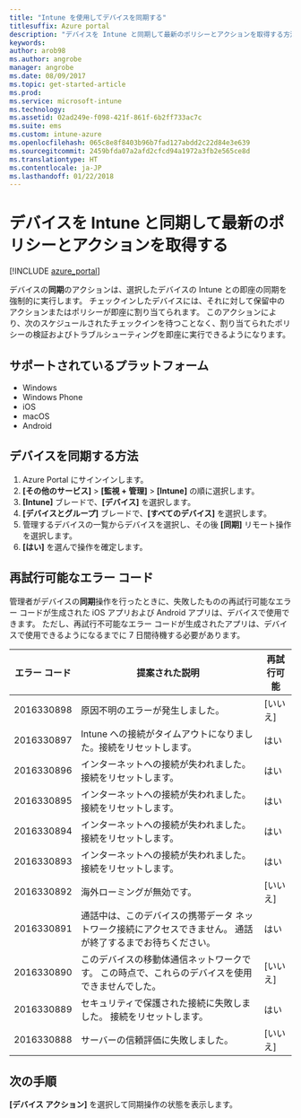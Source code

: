 ```yaml
---
title: "Intune を使用してデバイスを同期する"
titlesuffix: Azure portal
description: "デバイスを Intune と同期して最新のポリシーとアクションを取得する方法を説明します。\""
keywords: 
author: arob98
ms.author: angrobe
manager: angrobe
ms.date: 08/09/2017
ms.topic: get-started-article
ms.prod: 
ms.service: microsoft-intune
ms.technology: 
ms.assetid: 02ad249e-f098-421f-861f-6b2ff733ac7c
ms.suite: ems
ms.custom: intune-azure
ms.openlocfilehash: 065c8e8f8403b96b7fad127abdd2c22d84e3e639
ms.sourcegitcommit: 2459bfda07a2afd2cfcd94a1972a3fb2e565ce8d
ms.translationtype: HT
ms.contentlocale: ja-JP
ms.lasthandoff: 01/22/2018
---
```

# <a name="sync-devices-with-intune-to-get-the-latest-policies-and-actions"></a>デバイスを Intune と同期して最新のポリシーとアクションを取得する


[!INCLUDE [azure_portal](./includes/azure_portal.md)]

デバイスの**同期**のアクションは、選択したデバイスの Intune との即座の同期を強制的に実行します。 チェックインしたデバイスには、それに対して保留中のアクションまたはポリシーが即座に割り当てられます。  このアクションにより、次のスケジュールされたチェックインを待つことなく、割り当てられたポリシーの検証およびトラブルシューティングを即座に実行できるようになります。

## <a name="supported-platforms"></a>サポートされているプラットフォーム

- Windows
- Windows Phone
- iOS
- macOS
- Android

## <a name="how-to-sync-a-device"></a>デバイスを同期する方法

1. Azure Portal にサインインします。
2. **[その他のサービス]** > **[監視 + 管理]** > **[Intune]** の順に選択します。
3. **[Intune]** ブレードで、**[デバイス]** を選択します。
4. **[デバイスとグループ]** ブレードで、**[すべてのデバイス]** を選択します。
5. 管理するデバイスの一覧からデバイスを選択し、その後 **[同期]** リモート操作を選択します。
7. **[はい]** を選んで操作を確定します。


## <a name="retriable-error-codes"></a>再試行可能なエラー コード

管理者がデバイスの**同期**操作を行ったときに、失敗したものの再試行可能なエラー コードが生成された iOS アプリおよび Android アプリは、デバイスで使用できます。 ただし、再試行不可能なエラー コードが生成されたアプリは、デバイスで使用できるようになるまでに 7 日間待機する必要があります。


| エラー コード  | 提案された説明                                                                                                                  | 再試行可能 |
|-------------|----------------------------------------------------------------------------------------------------------------------------------------|-----------|
| 2016330898 | 原因不明のエラーが発生しました。                                                                                                             | [いいえ]        |
| 2016330897 | Intune への接続がタイムアウトになりました。接続をリセットします。                                                                             | はい       |
| 2016330896 | インターネットへの接続が失われました。 接続をリセットします。                                                                            | はい       |
| 2016330895 | インターネットへの接続が失われました。 接続をリセットします。                                                                            | はい       |
| 2016330894 | インターネットへの接続が失われました。 接続をリセットします。                                                                            | はい       |
| 2016330893 | インターネットへの接続が失われました。 接続をリセットします。                                                                            | はい       |
| 2016330892 | 海外ローミングが無効です。                                                                                                     | [いいえ]        |
| 2016330891 | 通話中は、このデバイスの携帯データ ネットワーク接続にアクセスできません。 通話が終了するまでお待ちください。 | はい       |
| 2016330890 | このデバイスの移動体通信ネットワークです。 この時点で、これらのデバイスを使用できませんでした。                                                   | [いいえ]        |
| 2016330889 | セキュリティで保護された接続に失敗しました。 接続をリセットします。                                                                                   | はい       |
| 2016330888 | サーバーの信頼評価に失敗しました。                                                                                                | [いいえ]        |

## <a name="next-steps"></a>次の手順

**[デバイス アクション]** を選択して同期操作の状態を表示します。 
